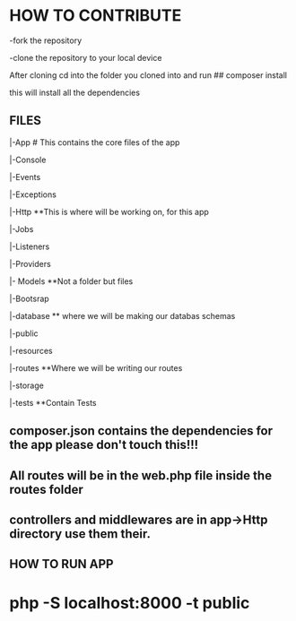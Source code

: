 # HOW TO CONTRIBUTE

-fork the repository

-clone the repository to your local device

After cloning cd into the folder you cloned into and run ## composer install

this will install all the dependencies

## FILES

|-App   # This contains the core files of the app

  |-Console
  
  |-Events
  
  |-Exceptions
  
  |-Http **This is where will be working on, for this app
  
  |-Jobs
  
  |-Listeners
  
  |-Providers
  
  |- Models **Not a folder but files   
  
|-Bootsrap

|-database  ** where we will be making our databas schemas

|-public

|-resources

|-routes  **Where we will be writing our routes

|-storage

|-tests  **Contain Tests

## composer.json contains the dependencies for the app please don't touch this!!!

## All routes will be in the web.php file inside the routes folder

## controllers and middlewares are in app->Http directory use them their.


## HOW TO RUN APP

# php -S localhost:8000 -t public
